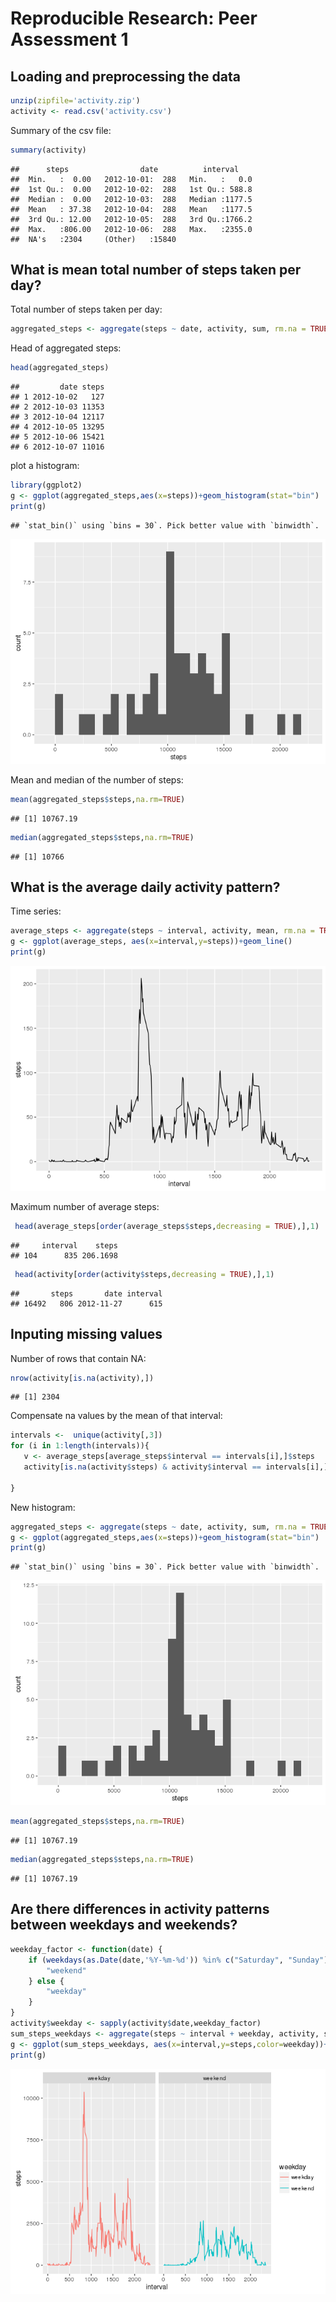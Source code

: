 # Reproducible Research: Peer Assessment 1


## Loading and preprocessing the data


```r
unzip(zipfile='activity.zip')
activity <- read.csv('activity.csv')
```

Summary of the csv file:


```r
summary(activity)
```

```
##      steps                date          interval     
##  Min.   :  0.00   2012-10-01:  288   Min.   :   0.0  
##  1st Qu.:  0.00   2012-10-02:  288   1st Qu.: 588.8  
##  Median :  0.00   2012-10-03:  288   Median :1177.5  
##  Mean   : 37.38   2012-10-04:  288   Mean   :1177.5  
##  3rd Qu.: 12.00   2012-10-05:  288   3rd Qu.:1766.2  
##  Max.   :806.00   2012-10-06:  288   Max.   :2355.0  
##  NA's   :2304     (Other)   :15840
```

## What is mean total number of steps taken per day?

Total number of steps taken per day:

```r
aggregated_steps <- aggregate(steps ~ date, activity, sum, rm.na = TRUE)
```

Head of aggregated steps:

```r
head(aggregated_steps)
```

```
##         date steps
## 1 2012-10-02   127
## 2 2012-10-03 11353
## 3 2012-10-04 12117
## 4 2012-10-05 13295
## 5 2012-10-06 15421
## 6 2012-10-07 11016
```

plot a histogram:

```r
library(ggplot2)
g <- ggplot(aggregated_steps,aes(x=steps))+geom_histogram(stat="bin")
print(g)
```

```
## `stat_bin()` using `bins = 30`. Pick better value with `binwidth`.
```

![](PA1_template_files/figure-html/unnamed-chunk-5-1.png)<!-- -->

Mean and median of the number of steps:

```r
mean(aggregated_steps$steps,na.rm=TRUE)
```

```
## [1] 10767.19
```

```r
median(aggregated_steps$steps,na.rm=TRUE)
```

```
## [1] 10766
```


## What is the average daily activity pattern?

Time series:

```r
average_steps <- aggregate(steps ~ interval, activity, mean, rm.na = TRUE)
g <- ggplot(average_steps, aes(x=interval,y=steps))+geom_line()
print(g)
```

![](PA1_template_files/figure-html/unnamed-chunk-7-1.png)<!-- -->

Maximum number of average steps:

```r
 head(average_steps[order(average_steps$steps,decreasing = TRUE),],1)
```

```
##     interval    steps
## 104      835 206.1698
```

```r
 head(activity[order(activity$steps,decreasing = TRUE),],1)
```

```
##       steps       date interval
## 16492   806 2012-11-27      615
```


## Inputing missing values

Number of rows that contain NA:

```r
nrow(activity[is.na(activity),])
```

```
## [1] 2304
```
 
Compensate na values by the mean of that interval:

```r
intervals <-  unique(activity[,3])
for (i in 1:length(intervals)){
   v <- average_steps[average_steps$interval == intervals[i],]$steps
   activity[is.na(activity$steps) & activity$interval == intervals[i],]$steps <- v
  
}
```

New histogram:

```r
aggregated_steps <- aggregate(steps ~ date, activity, sum, rm.na = TRUE)
g <- ggplot(aggregated_steps,aes(x=steps))+geom_histogram(stat="bin")
print(g) 
```

```
## `stat_bin()` using `bins = 30`. Pick better value with `binwidth`.
```

![](PA1_template_files/figure-html/unnamed-chunk-11-1.png)<!-- -->

```r
mean(aggregated_steps$steps,na.rm=TRUE)
```

```
## [1] 10767.19
```

```r
median(aggregated_steps$steps,na.rm=TRUE)
```

```
## [1] 10767.19
```


## Are there differences in activity patterns between weekdays and weekends?

```r
weekday_factor <- function(date) {
    if (weekdays(as.Date(date,'%Y-%m-%d')) %in% c("Saturday", "Sunday")) {
        "weekend"
    } else {
        "weekday"
    }
}
activity$weekday <- sapply(activity$date,weekday_factor)
sum_steps_weekdays <- aggregate(steps ~ interval + weekday, activity, sum, rm.na = TRUE)
g <- ggplot(sum_steps_weekdays, aes(x=interval,y=steps,color=weekday))+geom_line()+facet_wrap(~weekday)
print(g)
```

![](PA1_template_files/figure-html/unnamed-chunk-12-1.png)<!-- -->

